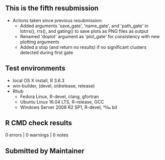 ## This is the fifth resubmission

* Actions taken since previous resubmission:
  * Added arguments 'save_gate', 'name_gate', and 'path_gate' in lotrrs(), rrs(), and gating() to save plots as PNG files as output
  * Renamed 'doplot' argument as 'plot_gate' for consistency with new plotting arguments
  * Added a stop (and return no results) if no significant clusters detected during first gate
  
## Test environments
* local OS X install, R 3.6.3
* win-builder, (devel, oldrelease, release)
* Rhub
  * Fedora Linux, R-devel, clang, gfortran
  * Ubuntu Linux 16.04 LTS, R-release, GCC
  * Windows Server 2008 R2 SP1, R-devel, 32⁄64 bit

## R CMD check results
0 errors | 0 warnings | 0 notes

## Submitted by Maintainer

